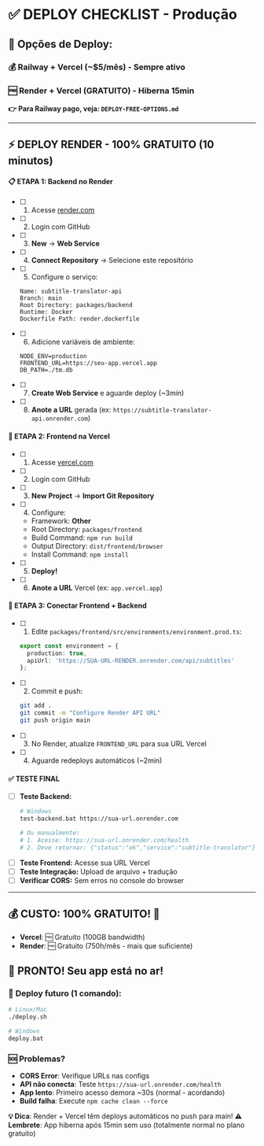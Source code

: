 # ✅ DEPLOY CHECKLIST - Produção

## 🎯 Opções de Deploy:

### 💰 **Railway + Vercel** (~$5/mês) - Sempre ativo  
### 🆓 **Render + Vercel** (GRATUITO) - Hiberna 15min

**👉 Para Railway pago, veja: `DEPLOY-FREE-OPTIONS.md`**

---

## ⚡ DEPLOY RENDER - 100% GRATUITO (10 minutos)

#### 📋 **ETAPA 1: Backend no Render**
- [ ] 1. Acesse [render.com](https://render.com)
- [ ] 2. Login com GitHub  
- [ ] 3. **New** → **Web Service**
- [ ] 4. **Connect Repository** → Selecione este repositório
- [ ] 5. Configure o serviço:
  ```
  Name: subtitle-translator-api
  Branch: main
  Root Directory: packages/backend  
  Runtime: Docker
  Dockerfile Path: render.dockerfile
  ```
- [ ] 6. Adicione variáveis de ambiente:
  ```
  NODE_ENV=production
  FRONTEND_URL=https://seu-app.vercel.app
  DB_PATH=./tm.db
  ```
- [ ] 7. **Create Web Service** e aguarde deploy (~3min)
- [ ] 8. **Anote a URL** gerada (ex: `https://subtitle-translator-api.onrender.com`)

#### 🎨 **ETAPA 2: Frontend na Vercel**  
- [ ] 1. Acesse [vercel.com](https://vercel.com)
- [ ] 2. Login com GitHub
- [ ] 3. **New Project** → **Import Git Repository**
- [ ] 4. Configure:
  - Framework: **Other**
  - Root Directory: `packages/frontend`
  - Build Command: `npm run build`
  - Output Directory: `dist/frontend/browser`
  - Install Command: `npm install`
- [ ] 5. **Deploy!**
- [ ] 6. **Anote a URL** Vercel (ex: `app.vercel.app`)

#### 🔗 **ETAPA 3: Conectar Frontend + Backend**
- [ ] 1. Edite `packages/frontend/src/environments/environment.prod.ts`:
  ```typescript
  export const environment = {
    production: true,
    apiUrl: 'https://SUA-URL-RENDER.onrender.com/api/subtitles'
  };
  ```
- [ ] 2. Commit e push:
  ```bash
  git add .
  git commit -m "Configure Render API URL"
  git push origin main
  ```
- [ ] 3. No Render, atualize `FRONTEND_URL` para sua URL Vercel
- [ ] 4. Aguarde redeploys automáticos (~2min)

#### ✅ **TESTE FINAL**
- [ ] **Teste Backend:**
  ```bash
  # Windows
  test-backend.bat https://sua-url.onrender.com
  
  # Ou manualmente:
  # 1. Acesse: https://sua-url.onrender.com/health
  # 2. Deve retornar: {"status":"ok","service":"subtitle-translator"}
  ```
- [ ] **Teste Frontend:** Acesse sua URL Vercel
- [ ] **Teste Integração:** Upload de arquivo + tradução
- [ ] **Verificar CORS:** Sem erros no console do browser

---

## 💰 **CUSTO: 100% GRATUITO! 🎉**
- **Vercel**: 🆓 Gratuito (100GB bandwidth)
- **Render**: 🆓 Gratuito (750h/mês - mais que suficiente)

## 🎉 **PRONTO! Seu app está no ar!**

### 🔧 **Deploy futuro (1 comando)**:
```bash
# Linux/Mac
./deploy.sh

# Windows  
deploy.bat
```

### 🆘 **Problemas?**
- **CORS Error**: Verifique URLs nas configs
- **API não conecta**: Teste `https://sua-url.onrender.com/health`
- **App lento**: Primeiro acesso demora ~30s (normal - acordando)
- **Build falha**: Execute `npm cache clean --force`

**💡 Dica**: Render + Vercel têm deploys automáticos no push para main!
**⚠️ Lembrete**: App hiberna após 15min sem uso (totalmente normal no plano gratuito)
